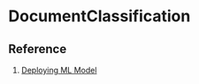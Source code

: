 # DocumentClassification

## Reference
1. [Deploying ML Model](https://github.com/TannerGilbert/Tutorials/tree/master/Deploying%20your%20ML%20Model)
